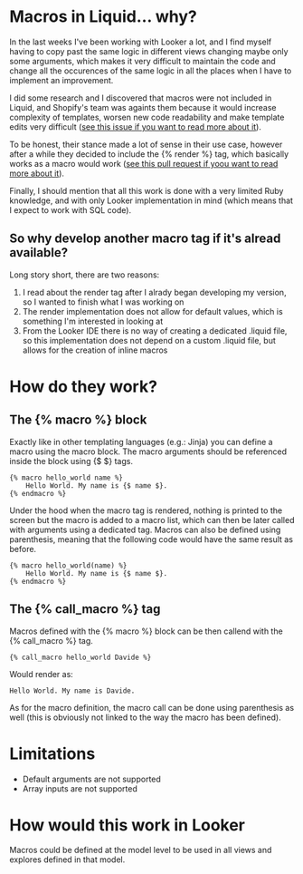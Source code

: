 # Macros in Liquid... why?
In the last weeks I've been working with Looker a lot, and I find myself having to copy past the same logic in different views changing maybe only some arguments, which makes it very difficult to maintain the code and change all the occurences of the same logic in all the places when I have to implement an improvement.

I did some research and I discovered that macros were not included in Liquid, and Shopify's team was againts them because it would increase complexity of templates, worsen new code readability and make template edits very difficult ([see this issue if you want to read more about it](https://github.com/Shopify/liquid/issues/580)). 

To be honest, their stance made a lot of sense in their use case, however after a while they decided to include the {% render %} tag, which basically works as a macro would work ([see this pull request if yoou want to read more about it](https://github.com/Shopify/liquid/pull/1122)).

Finally, I should mention that all this work is done with a very limited Ruby knowledge, and with only Looker implementation in mind (which means that I expect to work with SQL code).

## So why develop another macro tag if it's alread available?

Long story short, there are two reasons:
1. I read about the render tag after I alrady began developing my version, so I wanted to finish what I was working on
2. The render implementation does not allow for default values, which is something I'm interested in looking at
3. From the Looker IDE there is no way of creating a dedicated .liquid file, so this implementation does not depend on a custom .liquid file, but allows for the creation of inline macros

# How do they work?
## The {% macro %} block
Exactly like in other templating languages (e.g.: Jinja) you can define a macro using the macro block.
The macro arguments should be referenced inside the block using {$ $} tags.
```liquid
{% macro hello_world name %}
    Hello World. My name is {$ name $}.
{% endmacro %}
```
Under the hood when the macro tag is rendered, nothing is printed to the screen but the macro is added to a macro list, which can then be later called with arguments using a dedicated tag.
Macros can also be defined using parenthesis, meaning that the following code would have the same result as before.
```liquid
{% macro hello_world(name) %}
    Hello World. My name is {$ name $}.
{% endmacro %}
```
## The {% call_macro %} tag
Macros defined with the {% macro %} block can be then callend with the {% call_macro %} tag.
```liquid
{% call_macro hello_world Davide %}
```
Would render as:
```
Hello World. My name is Davide.
```
As for the macro definition, the macro call can be done using parenthesis as well (this is obviously not linked to the way the macro has been defined).

# Limitations
- Default arguments are not supported
- Array inputs are not supported

# How would this work in Looker

Macros could be defined at the model level to be used in all views and explores defined in that model.


